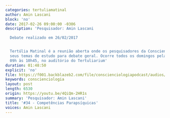 ```yaml
---
categories: tertuliamatinal
author: Amin Lascani
block: 'no'
date: 2017-02-26 09:00:00 -0306
description: 'Pesquisador: Amin Lascani

  Debate realizado em 26/02/2017


  Tertúlia Matinal é a reunião aberta onde os pesquisadores da Conscienciologia apresentam
  seus temas de estudo para debate geral. Ocorre todos os domingos pela manhã, das
  09h às 10h45, no auditório do Tertuliarium'
duration: 01:48:50
explicit: 'no'
file: https://f001.backblazeb2.com/file/conscienciologiapodcast/audios/4QiQm-2HR1s.m4a
keywords: conscienciologia
layout: post
length: 6530
origin: https://youtu.be/4QiQm-2HR1s
summary: 'Pesquisador: Amin Lascani'
title: '#34 - Competências Parapsíquicas'
voices: Amin Lascani
---
```

